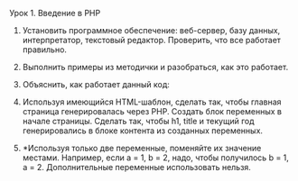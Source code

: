 Урок 1. Введение в PHP

1. Установить программное обеспечение: веб-сервер, базу данных, интерпретатор, текстовый редактор. Проверить, что все работает правильно.

2. Выполнить примеры из методички и разобраться, как это работает.

3. Объяснить, как работает данный код:
<?php
    $a = 5;
    $b = '05';
    var_dump($a == $b);         // Почему true?
    var_dump((int)'012345');     // Почему 12345?
    var_dump((float)123.0 === (int)123.0); // Почему false?
    var_dump((int)0 === (int)'hello, world'); // Почему true?
?>

4. Используя имеющийся HTML-шаблон, сделать так, чтобы главная страница генерировалась через PHP. Создать блок переменных в начале страницы. Сделать так, чтобы h1, title и текущий год генерировались в блоке контента из созданных переменных.

5. *Используя только две переменные, поменяйте их значение местами. Например, если a = 1, b = 2, надо, чтобы получилось b = 1, a = 2. Дополнительные переменные использовать нельзя.
